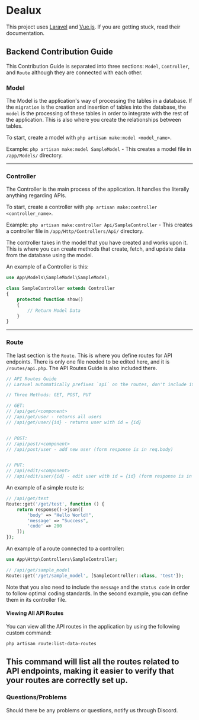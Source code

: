 # Dealux

This project uses [Laravel](https://laravel.com/) and [Vue.js](https://vuejs.org/). If you are getting stuck, read their documentation.

## Backend Contribution Guide

This Contribution Guide is separated into three sections: `Model`, `Controller`, and `Route` although they are connected with each other.

### Model

The Model is the application's way of processing the tables in a database. If the `migration` is the creation and insertion of tables into the database, the `model` is the processing of these tables in order to integrate with the rest of the application. This is also where you create the relationships between tables.

To start, create a model with `php artisan make:model <model_name>`.

Example: `php artisan make:model SampleModel` - This creates a model file in `/app/Models/` directory.


---
### Controller

The Controller is the main process of the application. It handles the literally anything regarding APIs.

To start, create a controller with `php artisan make:controller <controller_name>`.

Example: `php artisan make:controller Api/SampleController` - This creates a controller file in `/app/Http/Controllers/Api/` directory.

The controller takes in the model that you have created and works upon it. This is where you can create methods that create, fetch, and update data from the database using the model.

An example of a Controller is this:
```php
use App\Models\SampleModel\SampleModel;

class SampleController extends Controller
{
    protected function show()
    {
        // Return Model Data
    }
}
```

---
### Route

The last section is the `Route`. This is where you define routes for API endpoints. There is only one file needed to be edited here, and it is `/routes/api.php`. The API Routes Guide is also included there.

```php
// API Routes Guide
// Laravel automatically prefixes `api` on the routes, don't include it

// Three Methods: GET, POST, PUT

// GET:
// /api/get/<component>
// /api/get/user - returns all users
// /api/get/user/{id} - returns user with id = {id}


// POST:
// /api/post/<component>
// /api/post/user - add new user (form response is in req.body)


// PUT:
// /api/edit/<component>
// /api/edit/user/{id} - edit user with id = {id} (form response is in req.body)
```

An example of a simple route is:

```php
// /api/get/test
Route::get('/get/test', function () {
    return response()->json([
        'body' => "Hello World!",
        'message' => "Success",
        'code' => 200
    ]);
});
```

An example of a route connected to a controller:

```php
use App\Http\Controllers\SampleController;

// /api/get/sample_model
Route::get('/get/sample_model', [SampleController::class, 'test']);
```

Note that you also need to include the `message` and the `status code` in order to follow optimal coding standards. In the second example, you can define them in its controller file.

#### Viewing All API Routes
You can view all the API routes in the application by using the following custom command:
```terminal
php artisan route:list-data-routes
```
This command will list all the routes related to API endpoints, making it easier to verify that your routes are correctly set up.
---
### Questions/Problems

Should there be any problems or questions, notify us through Discord.
